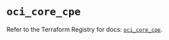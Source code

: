 # `oci_core_cpe`

Refer to the Terraform Registry for docs: [`oci_core_cpe`](https://registry.terraform.io/providers/oracle/oci/6.18.0/docs/resources/core_cpe).
